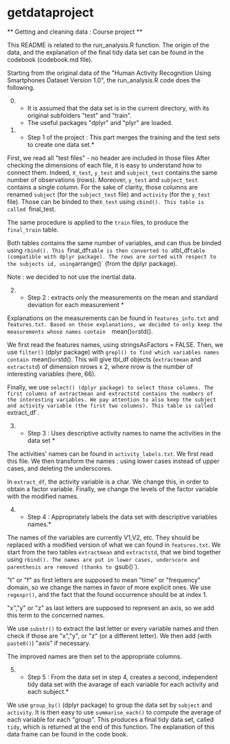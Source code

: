 getdataproject
==============
** Getting and cleaning data : Course project **

This README is related to the run_analysis.R function. The origin of the data, and the
explanation of the final tidy data set can be found in the codebook (codebook.md file).

Starting from the original data of the "Human Activity Recognition Using Smartphones Dataset
Version 1.0", the run_analysis.R code does the following.

0) - It is assumed that the data set is in the current directory, with its original subfolders "test"
and "train".
   - The useful packages "dplyr" and "plyr" are loaded.
   
1) * Step 1 of the project : This part merges the training and the test sets to create one data set.*

First, we read all "test files" - no header are included in those files
After checking the dimensions of each file, it is easy to understand how to connect them.
Indeed, `X_test`, `y_test` and `subject_test` contains the same number of observations (rows).
Moreover, `y_test` and `subject_test` contains a single column. For the sake of clarity, 
those columns are renamed `subject` (for the `subject_test` file) and `activity` (for the `y_test` file).
Those can be binded to the`X_test` using `cbind(). This table is called `final_test.

The same procedure is applied to the `train` files, to produce the `final_train` table.

Both tables contains the same number of variables, and can thus be binded using `rbind().
This `final_df` table is then converted to a `tbl_df` table (compatible with dplyr package).
The rows are sorted with respect to the subjects id, using `arrange()` (from the dplyr package).

Note : we decided to not use the inertial data.

2) * Step 2 : extracts only the measurements on the mean and standard 
   deviation for each measurement *
   
Explanations on the measurements can be found in `features_info.txt` and `features.txt.
Based on those explanations, we decided to only keep the measurements whose names contain 
`mean()` or `std().

We first read the features names, using stringsAsFactors = FALSE.
Then, we use `filter()` (dplyr package) with `grepl() to find which variables names contain `mean()` or `std().
This will give tbl_df objects (`extractmean` and `extractstd`) of dimension nrows x 2, 
where nrow is the number of interesting variables (here, 66).

Finally, we use `select() (dplyr package) to select those columns. The first columns of extractmean
and extractstd contains the numbers of the interesting variables. We pay attention to also
keep the subject and activity variable (the first two columns). This table is called `extract_df`.

3) * Step 3 : Uses descriptive activity names to name the activities in the data set *

The activities' names can be found in `activity_labels.txt`. 
We first read this file. We then transform the names : using lower cases instead of upper cases,
and deleting the underscores.

In `extract_df`, the activity variable is a char. We change this, in order to obtain a factor variable.
Finally, we change the levels of the factor variable with the modified names.


4) * Step 4 : Appropriately labels the data set with descriptive variables names.*

The names of the variables are currently V1,V2, etc. They should be replaced with a
modified version of what we can found in `features.txt`. We start from the
two tables `extractmean` and `extractstd`, that we bind together using `rbind().
The names are put in lower cases, underscore and parenthesis are removed (thanks to `gsub()`). 

"t" or "f" as first letters are supposed to mean "time" or "frequency" domain, so
we change the names in favor of more explicit ones. We use `regexpr()`, and the fact that the 
found occurrence should be at index 1.

"x","y" or "z" as last letters are supposed to represent an axis, so we add this term to 
the concerned names.
  
We use `substr()` to extract the last letter or every variable names and then check if those 
are "x","y", or "z" (or a different letter). We then add (with `paste0()`) "axis" if necessary.

The improved names are then set to the appropriate columns.

5) * Step 5 : From the data set in step 4, creates a second, independent tidy data set 
with the avarage of each variable for each activity and each subject.*

We use `group_by()` (dplyr package) to group the data set by `subject` and `activity`.
It is then easy to use `summarise_each()` to compute the average of each variable 
for each "group". This produces a final tidy data set, called `tidy`, which is returned at the 
end of this function. The explanation of this data frame can be found in the code book.
